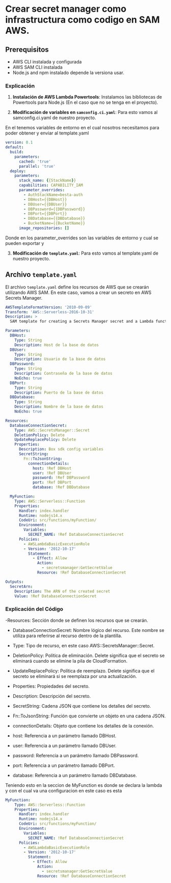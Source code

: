 # Crear secret manager como infrastructura como codigo en SAM AWS.


## Prerequisitos

- AWS CLI instalada y  configurada
- AWS SAM CLI instalada
- Node.js and npm instalado depende la versiona usar.


### Explicación

1. **Instalación de AWS Lambda Powertools**: Instalamos las bibliotecas de Powertools para Node.js (En el caso que no se tenga en el proyecto).

2. **Modificación de  variables en `samconfig.ci.yaml`**: 
 Para esto vamos al samconfig.ci.yaml de nuestro proyecto. 

 En el tenemos variables de entorno en el cual nosotros necesitamos para poder obtener y enviar al template.yaml

```yaml
version: 0.1
default:
  build:
    parameters:
      cached: 'true'
      parallel: 'true'
  deploy:
    parameters:
      stack_name: {{StackName}}
      capabilities: CAPABILITY_IAM
      parameter_overrides:
        - AuthStackName=besta-auth
        - DBHost={{DBHost}}
        - DBUser={{DBUser}}
        - DBPassword={{DBPassword}}
        - DBPort={{DBPort}}
        - DBDatabase={{DBDatabase}}
        - BucketName={{BucketName}}
      image_repositories: []
```

Donde en los parameter_overrides son las variables de entorno y cual se pueden exportar y

3. **Modificación de `template.yaml`**: 
 Para esto vamos al template.yaml de nuestro proyecto. 
 
## Archivo `template.yaml`

El archivo `template.yaml` define los recursos de AWS que se crearán utilizando AWS SAM. En este caso, vamos a crear un secreto en AWS Secrets Manager.

```yaml
AWSTemplateFormatVersion: '2010-09-09'
Transform: 'AWS::Serverless-2016-10-31'
Description: >
  SAM template for creating a Secrets Manager secret and a Lambda function that uses the secret.

Parameters:
  DBHost:
    Type: String
    Description: Host de la base de datos
  DBUser:
    Type: String
    Description: Usuario de la base de datos
  DBPassword:
    Type: String
    Description: Contraseña de la base de datos
    NoEcho: true
  DBPort:
    Type: String
    Description: Puerto de la base de datos
  DBDatabase:
    Type: String
    Description: Nombre de la base de datos
    NoEcho: true

Resources:
  DatabaseConnectionSecret:
    Type: AWS::SecretsManager::Secret
    DeletionPolicy: Delete
    UpdateReplacePolicy: Delete
    Properties:
      Description: Box sdk config variables
      SecretString:
        Fn::ToJsonString:
          connectionDetails:
            host: !Ref DBHost
            user: !Ref DBUser
            password: !Ref DBPassword
            port: !Ref DBPort
            database: !Ref DBDatabase

  MyFunction:
    Type: AWS::Serverless::Function
    Properties:
      Handler: index.handler
      Runtime: nodejs14.x
      CodeUri: src/functions/myFunction/
      Environment:
        Variables:
          SECRET_NAME: !Ref DatabaseConnectionSecret
      Policies:
        - AWSLambdaBasicExecutionRole
        - Version: '2012-10-17'
          Statement:
            - Effect: Allow
              Action:
                - secretsmanager:GetSecretValue
              Resource: !Ref DatabaseConnectionSecret

Outputs:
  SecretArn:
    Description: The ARN of the created secret
    Value: !Ref DatabaseConnectionSecret
```

### Explicación del Código

-Resources: Sección donde se definen los recursos que se crearán.

- DatabaseConnectionSecret: Nombre lógico del recurso. Este nombre se utiliza para referirse al recurso dentro de la plantilla.

- Type: Tipo de recurso, en este caso AWS::SecretsManager::Secret.

- DeletionPolicy: Política de eliminación. Delete significa que el secreto se 
eliminará cuando se elimine la pila de CloudFormation.

- UpdateReplacePolicy: Política de reemplazo. Delete significa que el secreto se eliminará si se reemplaza por una actualización.

- Properties: Propiedades del secreto.

- Description: Descripción del secreto.

- SecretString: Cadena JSON que contiene los detalles del secreto.

- Fn::ToJsonString: Función que convierte un objeto en una cadena JSON.

- connectionDetails: Objeto que contiene los detalles de la conexión.

- host: Referencia a un parámetro llamado DBHost.

- user: Referencia a un parámetro llamado DBUser.

- password: Referencia a un parámetro llamado DBPassword.

- port: Referencia a un parámetro llamado DBPort.

- database: Referencia a un parámetro llamado DBDatabase.

Teniendo esto en la seccion de  MyFunction es donde se declara la lambda y con el cual va una configuracion en este caso es esta 

```yaml
MyFunction:
    Type: AWS::Serverless::Function
    Properties:
      Handler: index.handler
      Runtime: nodejs14.x
      CodeUri: src/functions/myFunction/
      Environment:
        Variables:
          SECRET_NAME: !Ref DatabaseConnectionSecret
      Policies:
        - AWSLambdaBasicExecutionRole
        - Version: '2012-10-17'
          Statement:
            - Effect: Allow
              Action:
                - secretsmanager:GetSecretValue
              Resource: !Ref DatabaseConnectionSecret

```
